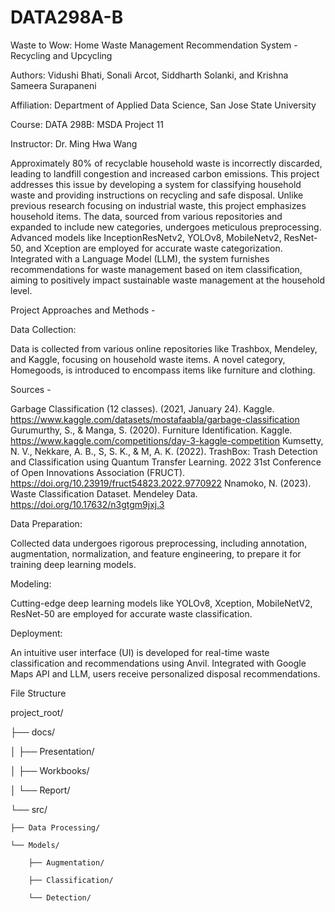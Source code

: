 # DATA298A-B

Waste to Wow: Home Waste Management Recommendation System - Recycling and Upcycling

Authors: Vidushi Bhati, Sonali Arcot, Siddharth Solanki, and Krishna Sameera Surapaneni

Affiliation: Department of Applied Data Science, San Jose State University

Course: DATA 298B: MSDA Project 11

Instructor: Dr. Ming Hwa Wang


Approximately 80% of recyclable household waste is incorrectly discarded, leading to landfill congestion and increased carbon emissions. This project addresses this issue by developing a system for classifying household waste and providing instructions on recycling and safe disposal. Unlike previous research focusing on industrial waste, this project emphasizes household items. The data, sourced from various repositories and expanded to include new categories, undergoes meticulous preprocessing. Advanced models like InceptionResNetv2, YOLOv8, MobileNetv2, ResNet-50, and Xception are employed for accurate waste categorization. Integrated with a Language Model (LLM), the system furnishes recommendations for waste management based on item classification, aiming to positively impact sustainable waste management at the household level.

Project Approaches and Methods -

Data Collection:

Data is collected from various online repositories like Trashbox, Mendeley, and Kaggle, focusing on household waste items. A novel category, Homegoods, is introduced to encompass items like furniture and clothing.

Sources -

Garbage Classification (12 classes). (2021, January 24). Kaggle. https://www.kaggle.com/datasets/mostafaabla/garbage-classification
Gurumurthy, S., & Manga, S. (2020). Furniture Identification. Kaggle. https://www.kaggle.com/competitions/day-3-kaggle-competition
Kumsetty, N. V., Nekkare, A. B., S, S. K., & M, A. K. (2022). TrashBox: Trash Detection and Classification using Quantum Transfer Learning. 2022 31st Conference of Open Innovations Association (FRUCT). https://doi.org/10.23919/fruct54823.2022.9770922
Nnamoko, N. (2023). Waste Classification Dataset. Mendeley Data. https://doi.org/10.17632/n3gtgm9jxj.3

Data Preparation:

Collected data undergoes rigorous preprocessing, including annotation, augmentation, normalization, and feature engineering, to prepare it for training deep learning models.

Modeling:

Cutting-edge deep learning models like YOLOv8, Xception, MobileNetV2, ResNet-50 are employed for accurate waste classification.

Deployment:

An intuitive user interface (UI) is developed for real-time waste classification and recommendations using Anvil. Integrated with Google Maps API and LLM, users receive personalized disposal recommendations.

File Structure

project_root/

├── docs/

│   ├── Presentation/

│   ├── Workbooks/

│   └── Report/

└── src/

    ├── Data Processing/
    
    └── Models/
    
        ├── Augmentation/
        
        ├── Classification/
        
        └── Detection/

